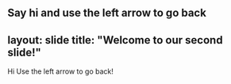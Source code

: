 Say hi and use the left arrow to go back
---
layout: slide
title: "Welcome to our second slide!"
---
Hi
Use the left arrow to go back!
